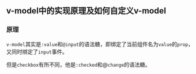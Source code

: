 ## v-model中的实现原理及如何自定义v-model

### 原理

`v-model`其实是`:value`和`@input`的语法糖，即绑定了当前组件名为`value`的`prop`，又同时绑定了`input`事件。

但是`checkbox`有所不同，他是`:checked`和@`change`的语法糖。